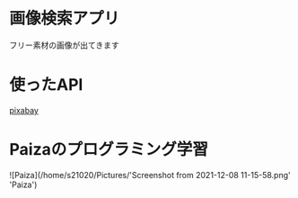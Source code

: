 # 画像検索アプリ
フリー素材の画像が出てきます

# 使ったAPI
[pixabay](https://pixabay.com/ja/ '使用したAPI')

# Paizaのプログラミング学習
![Paiza](/home/s21020/Pictures/'Screenshot from 2021-12-08 11-15-58.png' 'Paiza')
